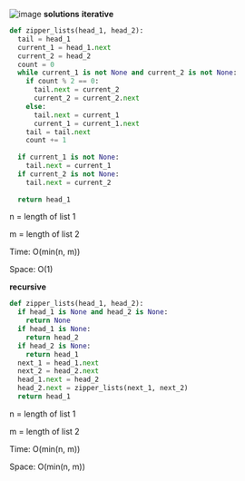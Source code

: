 ![image](https://user-images.githubusercontent.com/12803690/229689765-344d4c6d-057a-4314-831a-104ef450fdb4.png)
**solutions**
**iterative**
```python
def zipper_lists(head_1, head_2):
  tail = head_1
  current_1 = head_1.next
  current_2 = head_2
  count = 0
  while current_1 is not None and current_2 is not None:
    if count % 2 == 0:
      tail.next = current_2
      current_2 = current_2.next
    else:
      tail.next = current_1
      current_1 = current_1.next
    tail = tail.next
    count += 1
    
  if current_1 is not None:
    tail.next = current_1
  if current_2 is not None:
    tail.next = current_2
    
  return head_1
```

n = length of list 1

m = length of list 2

Time: O(min(n, m))

Space: O(1)

**recursive**
```python
def zipper_lists(head_1, head_2):
  if head_1 is None and head_2 is None:
    return None
  if head_1 is None:
    return head_2
  if head_2 is None:
    return head_1
  next_1 = head_1.next
  next_2 = head_2.next
  head_1.next = head_2
  head_2.next = zipper_lists(next_1, next_2)
  return head_1  
```
n = length of list 1

m = length of list 2

Time: O(min(n, m))

Space: O(min(n, m))
